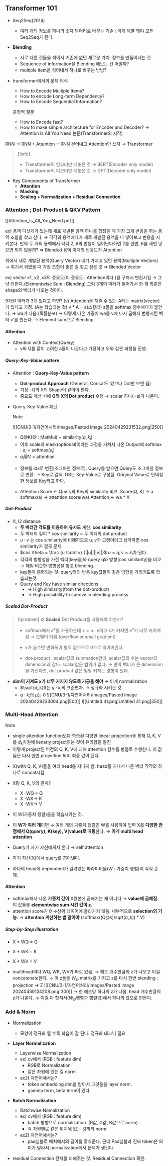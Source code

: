   
## Transformer 101
  
- Seq2Seq(2014)
    - 여러 개의 정보를 하나의 숫자 덩어리로 바꾸는 기술 : 이게 해결 돼야 모든 Seq2Seq가 된다.
  
- **Blending**
    - 서로 다른 것들을 섞어서 기존에 없던 새로운 가치, 정보를 만들어내는 것
    - Sequence of information을 Blending 해보는 건 어떨까?
    - multiple item을 섞어내서 하나로 바꾸는 방법?

- transformer에서의 문제 의식
    - How to Encode Multiple Items?
    - How to encode Long-term Dependency?
    - How to Encode Sequential Information?
    
    공학적 질문
    - How to Encode fast?
    - How to make simple architecture for Encoder and Decoder?
→ Attention Is All You Need 논문(Transformer의 시작)
  
RNN → RNN + Attention —RNN 걷어내고 Attention만 쓰자 → Transformer


> [!info]
> - Transformer의 인코더만 떼놓은 것 → BERT(Encoder only model)
> - Transformer의 디코더만 떼놓은 것 → GPT(Decoder only model)


- Key Components of Transformer
    - **Attention**
    - **Masking**
    - **Scaling + Normalization + Residual Connection**
  
### Attention ; Dot-Product & QKV Pattern
[[Attention_Is_All_You_Need.pdf]]
  
ex) 용액 다섯개가 있는데 새로 개발된 용액 하나를 합쳤을 때 가장 크게 반응을 하는 용액 조합을 찾고 싶다.
→ 각각의 용액에다가 새로 개발된 용액을 다 넣어보고 반응을 지켜본다. 만약 두 개의 용액에서 각각 2, 6의 반응이 일어난다하면 2를 한번, 6을 세번 넣으면 되지 않을까? ⇒ Blended 용액
이때의 반응도가 Attention
  
위에서 새로 개발된 용액(Query Vector)
내가 가지고 있던 용액(Multiple Vectors)
→ 여기서 섞였을 때 가장 조합이 좋은 걸 찾고 싶은 것
⇒ Blended Vector
  
ex) vector x1, x2 ,x3의 중요도(이 중요도 : Attention이다.)를 구해서 변환시킴 → 그냥 더한다.(Elementwise Sum : Blending)
그럼 3개의 벡터가 들어가서 한 개 똑같은 shape의 벡터가 나오는 것이다.
  
9차원 벡터가 3개 있다고 하면? (v)
Attention을 해줄 수 있는 A라는 matrix(vector)가 있다고 가정. (A는 학습되는 것)
v * A = a(스칼라)
a들을 softmax 함수에다가 붙인다. → wa가 나옴.(확률분포) → 이렇게 나온 가중치 wa를 v에 다시 곱해서 변형시킨 벡터 v’를 만든다.
→ Element sum으로 Blending


#### Attention
- Attention with Context(Query)
    - v와 Q를 같이 고려한 a들이 나온다고 가정하고 위와 같은 과정을 진행.

##### Query-Key-Value pattern
- Attention : **Query-Key-Value pattern**
    - **Dot-product Approach** (General, Concat도 있으나 Dot만 보면 됨)
    - 가정 : Q와 X의 Shape이 같아야 한다.
    - 중요도 계산 시에 **Q와 X의 Dot product** 수행 → scalar 하나(=a)가 나온다.


- Query-Key-Value 패턴

  > [!note]
  > ![[CNU/3-1/자연어처리/images/Pasted image 20240429231532.png|250]]
  > - Q@K(@ : MatMul) = similarity($q, k_i$)  
  > - 이후 scale과 mask(optional)이라는 과정을 거쳐서 나온 Output에 softmax : $a_i$ = softmax($s_i$)
  > - $a_i$@V = attention
  
	- 정보를 idx로 변환(조그마한 정보로).
		Query를 받으면 Query도 조그마한 정보로 변환. → Key로 검색.
		DB는 Key-Value로 구성됨. Original Value로 인덱싱한 정보를 Key라고 한다.
	        
	- Attention Score ← Query와 Key의 similarity 비교.
		Score(Q, K) → a
		softmax(a) → attention score(wa)
		Attention ← wa * X
        

##### Dot-Product
- l1, l2 distance
    - **두 벡터간 각도를 이용하여 유사도** 계산. **cos similarity**
    - 두 벡터의 길이 * cos similarity = 두 벡터의 dot product
    - $u \cdot v$﻿ 는 cos similarity에 비례하므로 u, v가 고정이라고 생각하면 cos similarity가 결국 문제.
    - $cos \theta = \frac {u \cdot v} {||u||||v||}$﻿ $u = q, v = k_i$﻿가 된다.
    - 각각의 방향성을 가진 벡터(key들)와 query q와 방향(cos similarity)을 비교 → 제일 비슷한 방향성을 찾고 blending.
    - key들이 훈련되는 것. query와의 반응 key값들이 같은 방향을 가리키도록 학습되는것.
	- Query and Key have similar directions
		- → High similarity(from the dot-product)
		- → High possibility to survive in blending process


##### Scaled Dot-Product
> [!problem]
> 왜 **Scaled** Dot Product를 사용해야 하는가?
> - softmax에서 $e^x$﻿를 사용하는데 $x = u \cdot v$﻿이고 x가 커지면 $e^x$﻿가 너무 커지게 됨 → 모델이 터짐.(overflow or small gradient)
> - x가 음수면 변화폭이 별로 없으므로 0으로 죽어버린다.
>   
> - dot-product : scalar값의 summation인데, scalar값의 수는 vector의 dimension과 같다. scalar값은 범위가 없다. → 만약 벡터가 큰 dimension을 가진다면, dot product 값은 엄청 커지는 경향이 있다.


- **dim이 커져도 x가 너무 커지지 않도록 가공을 해야** → 이게 normalization
	- $\sqrt{d_k}$는 $q\cdot k_i$의 표준편차. → 정규화 시키는 것. 
	- $q \cdot k_i$의 $\mu$는 0
	![[CNU/3-1/자연어처리/images/Pasted image 20240429233004.png|500]]
	![[Untitled 41.png|Untitled 41.png|350]]
        

### Multi-Head Attention
> [!note]
> - single attention function보다 학습된 다양한 linear projection을 통해 Q, K, V를 $d_k$차원에 lienarly project하는 것이 유리함을 발견
> - 이렇게 project된 버전의 Q, K, V에 대해 attention 함수를 병렬로 수행한다. 이 값들은 다시 한번 projection 되어 최종 값이 된다.

- X(with Q, K, V)들을 여러 head를 지나게 함. head를 지나서 나온 벡터 각각의 하나로 concat시킴.
  
- X랑 Q, K, V의 관계?
	- X -WQ→ Q
	- X -WK→ K
	- X -WV→ V

- 이 W(가중치 행렬)들을 학습시키는 것.
- 이 **W가 여러 개**이면 → 여러 개의 가중치 행렬인 W를 사용하여 입력 X를 **다양한 관점에서 Q(query), K(key), V(value)로 매핑**한다. → **이게 multi head attention**
- Query가 자기 자신에게서 온다 → self attention
- 자기 자신(X)에서 query를 뽑아낸다.
- 하나의 head에 dependent가 걸려있는 파라미터들(W : 가중치 행렬)이 각각 존재.



#### Attention
- softmax해서 나온 **가중치 값이** X원본에 곱해지는 게 아니다 → **value에 곱해짐**. 이 값들을 **elementwise sum 시킨 값이 z.**
- attention score가 0 →상위 레이어에 올라가지 않음. 내부적으로 **selection의 기능.**
	→ **attention 계산하는 법 알아야**
	  (softmax((Q@k)/sqrt(d_k)) * V)
##### Step-by-Step illustration
- X * WQ = Q
- X * WK = K
- X * WV = V

- multihead마다 WQ, WK, WV가 따로 있음. → 헤드 개수만큼의 z가 나오고 이걸 concatenate한다. → 이 z들을 $W_O$ matrix를 가지고 z를 다시 한번 blending : projection ⇒ Z
    ![[CNU/3-1/자연어처리/images/Pasted image 20240430124208.png|300]]
      → 한 헤드당 하나의 z가 나옴. head 개수만큼의 z가 나온다. → 이걸 다 합쳐서($W_O$행렬과 행렬곱)해서 하나의 값으로 만든다.


### Add & Norm

- Normalization
	- 모양이 정규화 될 수록 학습이 잘 된다. 정규화 테크닉 필요
	
- **Layer Normalization**
	- Layerwise Normalization
	- ex) cv에서 (RGB : feature dim) 
		- RGB로 Normalization
		- 같은 차원에 있는 걸 norm
	-  ex2) 자연어에서는? 
		- token embedding dim을 받아서 그것들을 layer norm.
		- gamma term, beta term이 있다.
	
- **Batch Normalization**
	- Batchwise Nomalization
	- ex) cv에서 (RGB : feature dim) 
		- batch 방향으로 normalization. (R값, G값, B값으로 norm) 
		- 각 차원별로 같은 위치에 있는 것끼리 norm
	- ex2) 자연어에서는? 
		- pad심볼로 배치에서의 길이를 맞춰준다. 근데 Pad심볼과 진짜 token은 의미가 달라서 normalization에서 문제가 생긴다.

- residual Connection
	잔차를 더해주는 것. Residual Connection 확인.